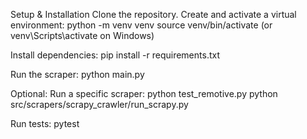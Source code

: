 Setup & Installation Clone the repository. Create and activate a virtual environment: python -m venv venv source venv/bin/activate (or venv\Scripts\activate on Windows)

Install dependencies: pip install -r requirements.txt

Run the scraper: python main.py

Optional: Run a specific scraper: python test_remotive.py python src/scrapers/scrapy_crawler/run_scrapy.py

Run tests: pytest